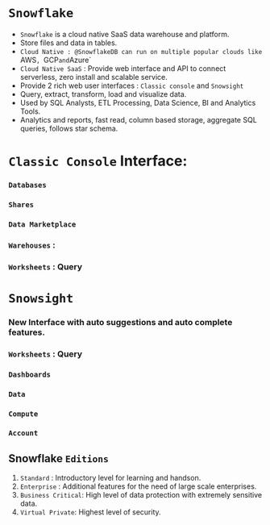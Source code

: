 # `Snowflake`

- `Snowflake` is a cloud native SaaS data warehouse and platform.
- Store files and data in tables.
- `Cloud Native : @SnowflakeDB can run on multiple popular clouds like `AWS`, `GCP` and `Azure`
- `Cloud Native SaaS` : Provide web interface and API to connect serverless, zero install and scalable service.
- Provide 2 rich web user interfaces : `Classic console` and `Snowsight`
- Query, extract, transform, load and visualize data.
- Used by SQL Analysts, ETL Processing, Data Science, BI and Analytics Tools.
- Analytics and reports, fast read, column based storage, aggregate SQL queries, follows star schema.

# `Classic Console` Interface:

### `Databases`

### `Shares`

### `Data Marketplace`

### `Warehouses` : 

### `Worksheets` : Query

# `Snowsight` 

### New Interface with auto suggestions and auto complete features.

### `Worksheets` : Query 

### `Dashboards` 

### `Data`

### `Compute`

### `Account`

## Snowflake `Editions`

1. `Standard` : Introductory level for learning and handson.
2. `Enterprise` : Additional features for the need of large scale enterprises.
3. `Business Critical`: High level of data protection with extremely sensitive data.
4. `Virtual Private`: Highest level of security.
